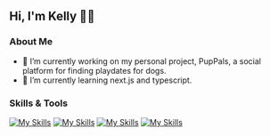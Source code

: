 ## Hi, I'm Kelly 👩‍💻
### About Me
- 🐶 I’m currently working on my personal project, PupPals, a social platform for finding playdates for dogs.
- 🌱 I’m currently learning next.js and typescript.
### Skills & Tools
[![My Skills](https://skillicons.dev/icons?i=html,css,tailwind,sass,bootstrap)](https://skillicons.dev)
[![My Skills](https://skillicons.dev/icons?i=js,ts,react,nodejs,express,postman,jest)](https://skillicons.dev)
[![My Skills](https://skillicons.dev/icons?i=docker,mysql,supabase,mongodb)](https://skillicons.dev)
[![My Skills](https://skillicons.dev/icons?i=git,github,vscode,figma,heroku,gcp)](https://skillicons.dev)
<!--
**kellywslee/kellywslee** is a ✨ _special_ ✨ repository because its `README.md` (this file) appears on your GitHub profile.

Here are some ideas to get you started:

- 🔭 I’m currently working on ...
- 🌱 I’m currently learning ...
- 👯 I’m looking to collaborate on ...
- 🤔 I’m looking for help with ...
- 💬 Ask me about ...
- 📫 How to reach me: ...
- 😄 Pronouns: ...
- ⚡ Fun fact: ...
-->
